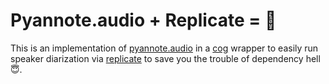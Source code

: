 # Pyannote.audio + Replicate = 💛
This is an implementation of [pyannote.audio](https://github.com/pyannote/pyannote-audio) in a [cog](https://github.com/replicate/cog) wrapper to easily run speaker diarization via [replicate](https://replicate.com/) to save you the trouble of dependency hell 😇.


